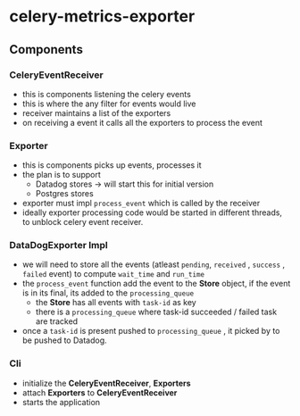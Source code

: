 # celery-metrics-exporter

## Components

### CeleryEventReceiver

- this is components listening the celery events
- this is where the any filter for events would live
- receiver maintains a list of the exporters
- on receiving a event it calls all the exporters to process the event

### Exporter

- this is components picks up events, processes it
- the plan is to support
    - Datadog stores → will start this for initial version
    - Postgres stores
- exporter must  impl `process_event` which is called by the receiver
- ideally exporter processing code would be started in different threads, to unblock celery event receiver.

### DataDogExporter Impl

- we will need to store all the events (atleast `pending`,  `received` , `success` , `failed` event) to compute  `wait_time` and `run_time`
- the `process_event` function add the event to the **Store** object, if the event is in its final, its added to the `processing_queue`
    - the **Store** has all events with `task-id` as key
    - there is a `processing_queue` where task-id succeeded / failed task are tracked
- once a `task-id` is present pushed to `processing_queue` , it picked by to be pushed to Datadog.

### Cli

- initialize the **CeleryEventReceiver**, **Exporters**
- attach **Exporters** to **CeleryEventReceiver**
- starts the application
